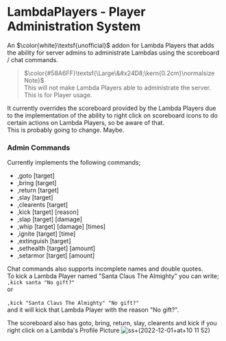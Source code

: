 # LambdaPlayers - Player Administration System

An $\color{white}\textsf{unofficial}$ addon for Lambda Players that adds the ability for server admins to administrate Lambdas using the scoreboard / chat commands.

> $\color{#58A6FF}\textsf{\Large\&#x24D8;\kern{0.2cm}\normalsize Note}$ <br>
> This will not make Lambda Players able to administrate the server. This is for Player usage.

It currently overrides the scoreboard provided by the Lambda Players due to the implementation of the ability to right click on scoreboard icons to do certain actions on Lambda Players, so be aware of that.<br>
This is probably going to change. Maybe.

### Admin Commands
Currently implements the following commands;
- ,goto [target]
- ,bring [target]
- ,return [target]
- ,slay [target]
- ,clearents [target]
- ,kick [target] [reason]
- ,slap [target] [damage]
- ,whip [target] [damage] [times]
- ,ignite [target] [time]
- ,extinguish [target]
- ,sethealth [target] [amount]
- ,setarmor [target] [amount]

Chat commands also supports incomplete names and double quotes.<br>
To kick a Lambda Player named "Santa Claus The Almighty" you can write;
<br>`,kick santa "No gift?"`
<br>or<br>
<br>`,kick "Santa Claus The Almighty" "No gift?"`<br>
and it will kick that Lambda Player with the reason "No gift?".


The scoreboard also has goto, bring, return, slay, clearents and kick if you right click on a Lambda's Profile Picture
![ss+(2022-12-01+at+10 11 52)](https://user-images.githubusercontent.com/9823203/205160170-fc5c83d2-7bcb-4135-b7de-fe67dc5ba4ec.png)
